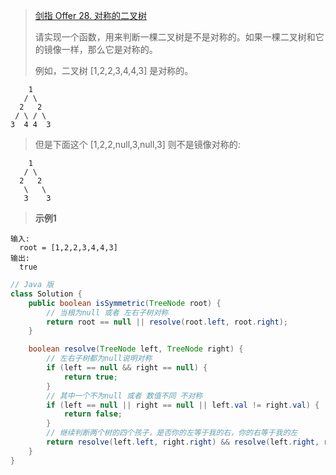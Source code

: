 >[剑指 Offer 28. 对称的二叉树](https://leetcode-cn.com/problems/dui-cheng-de-er-cha-shu-lcof/)
>
>请实现一个函数，用来判断一棵二叉树是不是对称的。如果一棵二叉树和它的镜像一样，那么它是对称的。
>
>例如，二叉树 [1,2,2,3,4,4,3] 是对称的。
>
```
    1
   / \
  2   2
 / \ / \
3  4 4  3
```
>但是下面这个 [1,2,2,null,3,null,3] 则不是镜像对称的:
```
    1
   / \
  2   2
   \   \
   3    3
```
>
>**示例1**
```
输入: 
  root = [1,2,2,3,4,4,3]
输出: 
  true
```

```java
// Java 版
class Solution {
    public boolean isSymmetric(TreeNode root) {
        // 当根为null 或者 左右子树对称
        return root == null || resolve(root.left, root.right);
    }

    boolean resolve(TreeNode left, TreeNode right) {
        // 左右子树都为null说明对称
        if (left == null && right == null) {
            return true;
        }
        // 其中一个不为null 或者 数值不同 不对称
        if (left == null || right == null || left.val != right.val) {
            return false;
        }
        // 继续判断两个树的四个孩子，是否你的左等于我的右，你的右等于我的左
        return resolve(left.left, right.right) && resolve(left.right, right.left);
    }
}
```